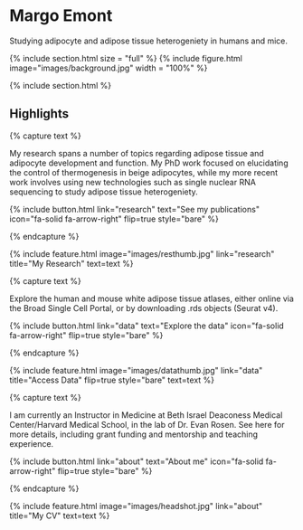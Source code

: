 ---
---

# Margo Emont

Studying adipocyte and adipose tissue heterogeniety in humans and mice.

{% include section.html size = "full" %}
{%
  include figure.html
  image="images/background.jpg"
  width = "100%"
%}

{% include section.html %}

## Highlights

{% capture text %}

My research spans a number of topics regarding adipose tissue and adipocyte development and function. My PhD work focused on elucidating the control of thermogenesis in beige adipocytes, while my more recent work involves using new technologies such as single nuclear RNA sequencing to study adipose tissue heterogeniety.

{%
  include button.html
  link="research"
  text="See my publications"
  icon="fa-solid fa-arrow-right"
  flip=true
  style="bare"
%}

{% endcapture %}

{%
  include feature.html
  image="images/resthumb.jpg"
  link="research"
  title="My Research"
  text=text
%}

{% capture text %}

Explore the human and mouse white adipose tissue atlases, either online via the Broad Single Cell Portal, or by downloading .rds objects (Seurat v4).

{%
  include button.html
  link="data"
  text="Explore the data"
  icon="fa-solid fa-arrow-right"
  flip=true
  style="bare"
%}

{% endcapture %}

{%
  include feature.html
  image="images/datathumb.jpg"
  link="data"
  title="Access Data"
  flip=true
  style="bare"
  text=text
%}

{% capture text %}

I am currently an Instructor in Medicine at Beth Israel Deaconess Medical Center/Harvard Medical School, in the lab of Dr. Evan Rosen. See here for more details, including grant funding and mentorship and teaching experience.

{%
  include button.html
  link="about"
  text="About me"
  icon="fa-solid fa-arrow-right"
  flip=true
  style="bare"
%}

{% endcapture %}

{%
  include feature.html
  image="images/headshot.jpg"
  link="about"
  title="My CV"
  text=text
%}
